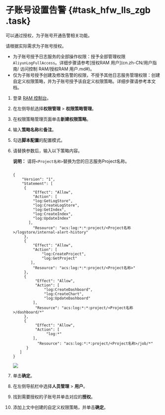 # 子账号设置告警 {#task_hfw_lls_zgb .task}

可以通过授权，为子账号开通告警相关功能。

请根据实际需求为子账号授权。

-   为子账号授予日志服务的全部操作权限：授予全部管理权限`AliyunLogFullAccess`。详细步骤请参考[授权RAM 用户](cn.zh-CN/用户指南/         访问控制 RAM/授权RAM 用户.md#)。
-   仅为子账号授予创建及修改告警的权限，不授予其他日志服务管理权限：创建自定义权限策略，并为子账号授予该自定义权限策略。详细步骤请参考本文档。

1.  登录 [RAM 控制台](https://ram.console.aliyun.com/)。 
2.  在左侧导航选择**权限管理** \> **权限策略管理**。 
3.  在权限策略管理页面单击**新建权限策略**。 
4.  输入**策略名称**和**备注**。 
5.  勾选**脚本配置**的配置模式。 
6.  请替换参数后，输入以下策略内容。 

    **说明：** 请将`<Project名称>`替换为您的日志服务Project名称。

    ```
    
    {
        "Version": "1",
        "Statement": [
         {
             "Effect": "Allow",
             "Action": [
             "log:GetLogStore",
             "log:CreateLogStore",
             "log:GetIndex",
             "log:CreateIndex",
             "log:UpdateIndex"
           ],
             "Resource": "acs:log:*:*:project/<Project名称>/logstore/internal-alert-history"
         },
         {
             "Effect": "Allow",
             "Action": [
                 "log:CreateProject",
                 "log:GetProject"
            ],
             "Resource": "acs:log:*:*:project/<Project名称>"
         },
         {
              "Effect": "Allow",
              "Action": [
                  "log:CreateDashboard",
                  "log:CreateChart",
                  "log:UpdateDashboard"
             ],
              "Resource": "acs:log:*:*:project/<Project名称>/dashboard/*"
         },
         {
              "Effect": "Allow",
              "Action": [
                   "log:*"
             ],
               "Resource": "acs:log:*:*:project/<Project名称>/job/*"
          }
       ]
    }
    ```

    ![](http://static-aliyun-doc.oss-cn-hangzhou.aliyuncs.com/assets/img/135622/155494746840145_zh-CN.png) 

7.  单击**确定**。 
8.  在左侧导航栏中选择**人员管理** \> **用户**。 
9.  找到需要授权的子账号并单击对应的**授权**。 
10. 添加上文中创建的自定义权限策略，并单击**确定**。 

